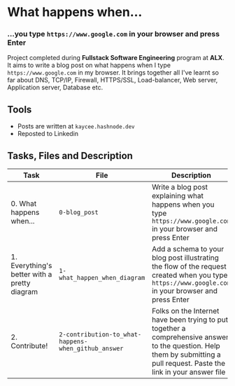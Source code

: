 # What happens when...

### ...you type `https://www.google.com` in your browser and press Enter

Project completed during **Fullstack Software Engineering** program at **ALX**. It aims to write a blog post on what happens when I type `https://www.google.com` in my browser. It brings together all I've learnt so far about DNS, TCP/IP, Firewall, HTTPS/SSL, Load-balancer, Web server, Application server, Database etc.

## Tools

* Posts are written at `kaycee.hashnode.dev`
* Reposted to Linkedin

## Tasks, Files and Description

| Task | File | Description |
| ---- | ---- | ----------- |
| 0. What happens when... | `0-blog_post` | Write a blog post explaining what happens when you type `https://www.google.com` in your browser and press Enter |
| 1. Everything's better with a pretty diagram | `1-what_happen_when_diagram` | Add a schema to your blog post illustrating the flow of the request created when you type `https://www.google.com` in your browser and press Enter |
| 2. Contribute! | `2-contribution-to_what-happens-when_github_answer` | Folks on the Internet have been trying to put together a comprehensive answer to the question. Help them by submitting a pull request. Paste the link in your answer file |
